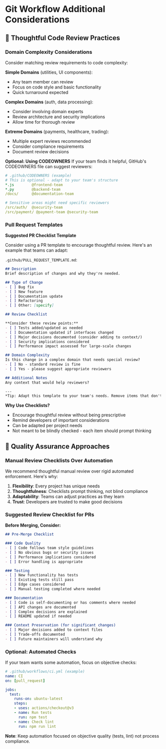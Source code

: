 # Git Workflow Additional Considerations

## 🤝 Thoughtful Code Review Practices

### Domain Complexity Considerations

Consider matching review requirements to code complexity:

**Simple Domains** (utilities, UI components):
- Any team member can review
- Focus on code style and basic functionality
- Quick turnaround expected

**Complex Domains** (auth, data processing):
- Consider involving domain experts
- Review architecture and security implications
- Allow time for thorough review

**Extreme Domains** (payments, healthcare, trading):
- Multiple expert reviews recommended
- Consider compliance requirements
- Document review decisions

**Optional: Using CODEOWNERS**
If your team finds it helpful, GitHub's CODEOWNERS file can suggest reviewers:

```yaml
# .github/CODEOWNERS (example)
# This is optional - adapt to your team's structure
*.js        @frontend-team
*.py        @backend-team
/docs/      @documentation-team

# Sensitive areas might need specific reviewers
/src/auth/  @security-team
/src/payment/ @payment-team @security-team
```

### Pull Request Templates

**Suggested PR Checklist Template**

Consider using a PR template to encourage thoughtful review. Here's an example that teams can adapt:

`.github/PULL_REQUEST_TEMPLATE.md`:

```markdown
## Description
Brief description of changes and why they're needed.

## Type of Change
- [ ] Bug fix
- [ ] New feature
- [ ] Documentation update
- [ ] Refactoring
- [ ] Other: [specify]

## Review Checklist

**Consider these review points:**
- [ ] Tests added/updated as needed
- [ ] Documentation updated if interfaces changed
- [ ] Major decisions documented (consider adding to context/)
- [ ] Security implications considered
- [ ] Performance impact assessed for large-scale changes

## Domain Complexity
Is this change in a complex domain that needs special review?
- [ ] No - standard review is fine
- [ ] Yes - please suggest appropriate reviewers

## Additional Notes
Any context that would help reviewers?

---
*Tip: Adapt this template to your team's needs. Remove items that don't apply.*
```

**Why Use Checklists?**
- Encourage thoughtful review without being prescriptive
- Remind developers of important considerations
- Can be adapted per project needs
- Not meant to be blindly checked - each item should prompt thinking

## 🔄 Quality Assurance Approaches

### Manual Review Checklists Over Automation

We recommend thoughtful manual review over rigid automated enforcement. Here's why:

1. **Flexibility**: Every project has unique needs
2. **Thoughtfulness**: Checklists prompt thinking, not blind compliance
3. **Adaptability**: Teams can adjust practices as they learn
4. **Trust**: Developers are trusted to make good decisions

### Suggested Review Checklist for PRs

**Before Merging, Consider:**

```markdown
## Pre-Merge Checklist

### Code Quality
- [ ] Code follows team style guidelines
- [ ] No obvious bugs or security issues
- [ ] Performance implications considered
- [ ] Error handling is appropriate

### Testing
- [ ] New functionality has tests
- [ ] Existing tests still pass
- [ ] Edge cases considered
- [ ] Manual testing completed where needed

### Documentation
- [ ] Code is self-documenting or has comments where needed
- [ ] API changes are documented
- [ ] Complex decisions are explained
- [ ] README updated if needed

### Context Preservation (for significant changes)
- [ ] Major decisions added to context files
- [ ] Trade-offs documented
- [ ] Future maintainers will understand why
```

### Optional: Automated Checks

If your team wants some automation, focus on objective checks:

```yaml
# .github/workflows/ci.yml (example)
name: CI
on: [pull_request]

jobs:
  test:
    runs-on: ubuntu-latest
    steps:
    - uses: actions/checkout@v3
    - name: Run tests
      run: npm test
    - name: Check lint
      run: npm run lint
```

**Note**: Keep automation focused on objective quality (tests, lint) not process compliance.